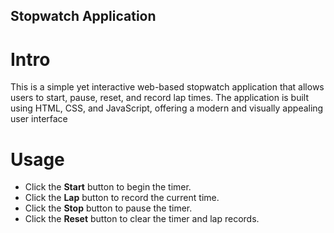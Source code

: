 ## Stopwatch Application
# Intro
This is a simple yet interactive web-based stopwatch application that allows users to start, pause, reset, and record lap times. The application is built using HTML, CSS, and JavaScript, offering a modern and visually appealing user interface

# Usage
- Click the **Start** button to begin the timer.
- Click the **Lap** button to record the current time.
- Click the **Stop** button to pause the timer.
- Click the **Reset** button to clear the timer and lap records.
